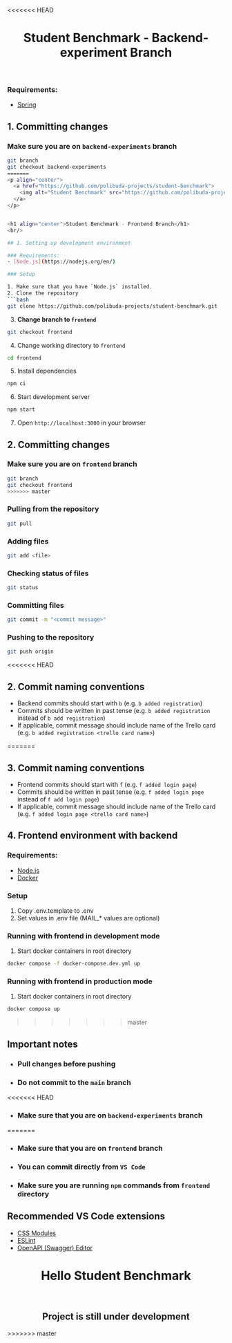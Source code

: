 <<<<<<< HEAD
<h1 align="center">Student Benchmark - Backend-experiment Branch</h1>
 <br/>

 ### Requirements:
 - [Spring](https://spring.io)

 ## 1. Committing changes

 ### Make sure you are on `backend-experiments` branch
 ```bash
 git branch
 git checkout backend-experiments
=======
<p align="center">
   <a href="https://github.com/polibuda-projects/student-benchmark">
     <img alt="Student Benchmark" src="https://github.com/polibuda-projects/student-benchmark/blob/5ac20aa6809c7d77e059a8fea130a61e60efe6d6/frontend/public/img/logo.svg" width="220"/>
   </a>
 </p>


 <h1 align="center">Student Benchmark - Frontend Branch</h1>
 <br/>

 ## 1. Setting up development environment

 ### Requirements:
 - [Node.js](https://nodejs.org/en/)

 ### Setup

 1. Make sure that you have `Node.js` installed.
 2. Clone the repository
 ```bash
 git clone https://github.com/polibuda-projects/student-benchmark.git
 ```
 3. **Change branch to `frontend`**
 ```bash
 git checkout frontend
 ```

 4. Change working directory to `frontend`
 ```bash
 cd frontend
 ```
 5. Install dependencies
 ```bash
 npm ci
 ```
 6. Start development server
 ```bash
 npm start
 ```
 7. Open `http://localhost:3000` in your browser

 ## 2. Committing changes

 ### Make sure you are on `frontend` branch
 ```bash
 git branch
 git checkout frontend
>>>>>>> master
 ```

 ### Pulling from the repository
 ```bash
 git pull
 ```

 ### Adding files
 ```bash
 git add <file>
 ```

 ### Checking status of files
 ```bash
 git status
 ```

 ### Committing files
 ```bash
 git commit -m "<commit message>"
 ```

 ### Pushing to the repository
 ```bash
 git push origin
 ```

<<<<<<< HEAD
 ## 2. Commit naming conventions
 - Backend commits should start with `b` (e.g. `b added registration`)
 - Commits should be written in past tense (e.g. `b added registration` instead of `b add registration`)
 - If applicable, commit message should include name of the Trello card (e.g. `b added registration <trello card name>`)

=======
 ## 3. Commit naming conventions
 - Frontend commits should start with `f` (e.g. `f added login page`)
 - Commits should be written in past tense (e.g. `f added login page` instead of `f add login page`)
 - If applicable, commit message should include name of the Trello card (e.g. `f added login page <trello card name>`)

 ## 4. Frontend environment with backend
 
 ### Requirements:
  - [Node.js](https://nodejs.org/en/)
  - [Docker](https://www.docker.com/)
  
 ### Setup
 1. Copy .env.template to .env
 2. Set values in .env file (MAIL_* values are optional)
 
 ### Running with **frontend in development mode**
  1. Start docker containers in root directory
  ```bash
  docker compose -f docker-compose.dev.yml up
  ```
  ### Running with **frontend in production mode**
  1. Start docker containers in root directory
  ```bash
  docker compose up
  ```
  
>>>>>>> master
 ## Important notes

 - ### Pull changes before pushing
 - ### Do not commit to the `main` branch
<<<<<<< HEAD
 - ### Make sure that you are on `backend-experiments` branch
=======
 - ### Make sure that you are on `frontend` branch
 - ### You can commit directly from `VS Code`
 - ### Make sure  you are running `npm` commands from `frontend` directory

 ## Recommended VS Code extensions
 - [CSS Modules](https://marketplace.visualstudio.com/items?itemName=clinyong.vscode-css-modules)
 - [ESLint](https://marketplace.visualstudio.com/items?itemName=dbaeumer.vscode-eslint)
 - [OpenAPI (Swagger) Editor](https://marketplace.visualstudio.com/items?itemName=42Crunch.vscode-openapi)
 
 <h1 align="center">Hello Student Benchmark</h1>
 <br/>

 <h2 align="center">Project is still under development</h2>
>>>>>>> master
